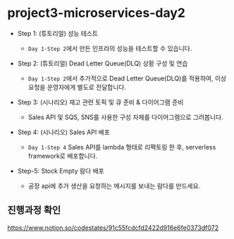 # project3-microservices-day2

- Step 1: (튜토리얼) 성능 테스트
  - `Day 1-Step 2`에서 만든 인프라의 성능을 테스트할 수 있습니다.

- Step 2: (튜토리얼) Dead Letter Queue(DLQ) 상황 구성 및 연습
  - `Day 1-Step 2`에서 추가적으로 Dead Letter Queue(DLQ)를 적용하여, 이상 요청을 운영자에게 별도로 전달합니다.

- Step 3: (시나리오) 재고 관련 토픽 및 큐 준비 & 다이어그램 준비
  - Sales API 및 SQS, SNS를 사용한 구성 자체를 다이어그램으로 그려봅니다.

- Step 4: (시나리오) Sales API 배포
  - `Day 1-Step 4` Sales API를 lambda 형태로 리팩토링 한 후, serverless framework로 배포합니다.

- Step-5: Stock Empty 람다 배포
  - 공장 api에 추가 생산을 요청하는 메시지를 보내는 람다를 만드세요.


## 진행과정 확인 
https://www.notion.so/codestates/91c55fcdcfd2422d916e6fe0373df072

